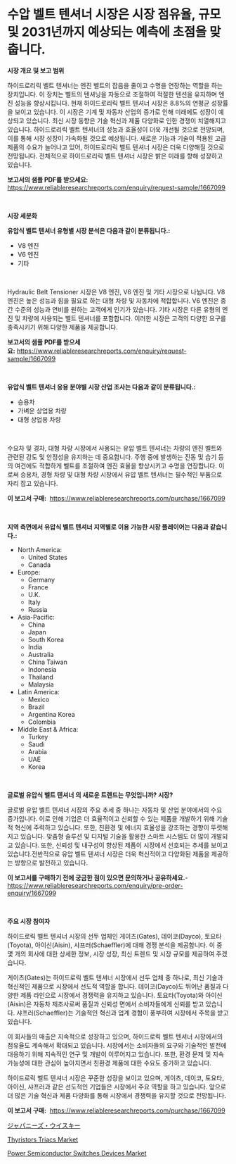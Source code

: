 <p><h1>수압 벨트 텐셔너 시장은 시장 점유율, 규모 및 2031년까지 예상되는 예측에 초점을 맞춥니다.</h1></p><p><strong>시장 개요 및 보고 범위</strong></p>
<p><p>하이드로리릭 벨트 텐셔너는 엔진 벨트의 잡음을 줄이고 수명을 연장하는 역할을 하는 장치입니다. 이 장치는 벨트의 텐셔닝을 자동으로 조절하여 적절한 텐션을 유지하며 엔진 성능을 향상시킵니다. 현재 하이드로리릭 벨트 텐셔너 시장은 8.8%의 연평균 성장률을 보이고 있습니다. 이 시장은 기계 및 자동차 산업의 증가로 인해 미래에도 성장이 예상되고 있습니다. 최신 시장 동향은 기술 혁신과 제품 다양화로 인한 경쟁이 치열해지고 있습니다. 하이드로리릭 벨트 텐셔너의 성능과 효율성이 더욱 개선될 것으로 전망되며, 이를 통해 시장 성장이 가속화될 것으로 예상됩니다. 새로운 기능과 기술이 적용된 고급 제품의 수요가 늘어나고 있어, 하이드로리릭 벨트 텐셔너 시장은 더욱 다양해질 것으로 전망됩니다. 전체적으로 하이드로리릭 벨트 텐셔너 시장은 밝은 미래를 향해 성장하고 있습니다.</p></p>
<p><strong>보고서의 샘플 PDF를 받으세요:</strong> <a href="https://www.reliableresearchreports.com/enquiry/request-sample/1667099">https://www.reliableresearchreports.com/enquiry/request-sample/1667099</a></p>
<p>&nbsp;</p>
<p><strong>시장 세분화</strong></p>
<p><strong>유압식 벨트 텐셔너 유형별 시장 분석은 다음과 같이 분류됩니다.:</strong></p>
<p><ul><li>V8 엔진</li><li>V6 엔진</li><li>기타</li></ul></p>
<p>&nbsp;</p>
<p><p>Hydraulic Belt Tensioner 시장은 V8 엔진, V6 엔진 및 기타 시장으로 나뉩니다. V8 엔진은 높은 성능과 힘을 필요로 하는 대형 차량 및 자동차에 적합합니다. V6 엔진은 중간 수준의 성능과 연비를 원하는 고객에게 인기가 있습니다. 기타 시장은 다른 유형의 엔진 및 차량에 사용되는 벨트 텐셔너를 포함합니다. 이러한 시장은 고객의 다양한 요구를 충족시키기 위해 다양한 제품을 제공합니다.</p></p>
<p><strong>보고서의 샘플 PDF를 받으세요:</strong>&nbsp;<a href="https://www.reliableresearchreports.com/enquiry/request-sample/1667099">https://www.reliableresearchreports.com/enquiry/request-sample/1667099</a></p>
<p>&nbsp;</p>
<p><strong> 유압식 벨트 텐셔너 응용 분야별 시장 산업 조사는 다음과 같이 분류됩니다.:</strong></p>
<p><ul><li>승용차</li><li>가벼운 상업용 차량</li><li>대형 상업용 차량</li></ul></p>
<p>&nbsp;</p>
<p><p>수요차 및 경차, 대형 차량 시장에서 사용되는 유압 벨트 텐셔너는 차량의 엔진 벨트와 관련된 강도 및 안정성을 유지하는 데 중요합니다. 주행 중에 발생하는 진동 및 습기 등의 여건에도 적합하게 벨트를 조절하여 엔진 효율을 향상시키고 수명을 연장합니다. 이로써 승용차, 경형 차량 및 대형 차량 시장에서 유압 벨트 텐셔너는 필수적인 부품으로 자리 잡고 있습니다.</p></p>
<p><strong>이 보고서 구매:</strong>&nbsp; <a href="https://www.reliableresearchreports.com/purchase/1667099">https://www.reliableresearchreports.com/purchase/1667099</a></p>
<p>&nbsp;</p>
<p><strong>지역 측면에서 유압식 벨트 텐셔너 지역별로 이용 가능한 시장 플레이어는 다음과 같습니다.:</strong></p>
<p><ul>
    <li>
        North America:
        <ul>
            <li>United States</li>
            <li>Canada</li>
        </ul>
    </li>
    <li>
        Europe:
        <ul>
            <li>Germany</li>
            <li>France</li>
            <li>U.K.</li>
            <li>Italy</li>
            <li>Russia</li>
        </ul>
    </li>
    <li>
        Asia-Pacific:
        <ul>
            <li>China</li>
            <li>Japan</li>
            <li>South Korea</li>
            <li>India</li>
            <li>Australia</li>
            <li>China Taiwan</li>
            <li>Indonesia</li>
            <li>Thailand</li>
            <li>Malaysia</li>
        </ul>
    </li>
    <li>
        Latin America:
        <ul>
            <li>Mexico</li>
            <li>Brazil</li>
            <li>Argentina Korea</li>
            <li>Colombia</li>
        </ul>
    </li>
    <li>
        Middle East & Africa:
        <ul>
            <li>Turkey</li>
            <li>Saudi</li>
            <li>Arabia</li>
            <li>UAE</li>
            <li>Korea</li>
        </ul>
    </li>
    </ul></p>
<p>&nbsp;</p>
<p><strong>글로벌 유압식 벨트 텐셔너 의 새로운 트렌드는 무엇입니까? 시장?</strong></p>
<p><p>글로벌 유압 벨트 텐셔너 시장의 주요 추세 중 하나는 자동차 및 산업 분야에서의 수요 증가입니다. 이로 인해 기업은 더 효율적이고 신뢰할 수 있는 제품을 개발하기 위해 기술적 혁신에 주력하고 있습니다. 또한, 친환경 및 에너지 효율성을 강조하는 경향이 뚜렷해지고 있습니다. 맞춤형 솔루션 및 디지털 기술을 활용한 스마트 시스템도 더 많이 개발되고 있습니다. 또한, 신뢰성 및 내구성이 향상된 제품이 시장에서 선호되는 추세를 보이고 있습니다.전반적으로 유압 벨트 텐셔너 시장은 더욱 혁신적이고 다양화된 제품을 제공하는 방향으로 발전하고 있습니다.</p></p>
<p><strong>이 보고서를 구매하기 전에 궁금한 점이 있으면 문의하거나 공유하세요.</strong>- <a href="https://www.reliableresearchreports.com/enquiry/pre-order-enquiry/1667099">https://www.reliableresearchreports.com/enquiry/pre-order-enquiry/1667099</a></p>
<p>&nbsp;</p>
<p><strong>주요 시장 참여자</strong></p>
<p><p>하이드로릭 벨트 텐셔너 시장의 선두 업체인 게이츠(Gates), 데이코(Dayco), 토요타(Toyota), 아이신(Aisin), 샤프러(Schaeffler)에 대해 경쟁 분석을 제공합니다. 이 중 몇 개의 회사에 대한 상세한 정보, 시장 성장, 최신 트렌드 및 시장 규모를 제공하여 주겠습니다.</p><p>게이츠(Gates)는 하이드로릭 벨트 텐셔너 시장에서 선두 업체 중 하나로, 최신 기술과 혁신적인 제품으로 시장에서 선도적 역할을 합니다. 데이코(Dayco)도 뛰어난 품질과 다양한 제품 라인으로 시장에서 경쟁력을 유지하고 있습니다. 토요타(Toyota)와 아이신(Aisin)은 자동차 제조사로써 품질과 신뢰성 면에서 소비자들에게 신뢰를 받고 있습니다. 샤프러(Schaeffler)는 기술적인 혁신과 업계 경험이 풍부하여 시장에서 주목을 받고 있습니다.</p><p>이 회사들의 매출은 지속적으로 성장하고 있으며, 하이드로릭 벨트 텐셔너 시장에서의 점유율도 계속해서 확대되고 있습니다. 시장에서는 소비자들의 요구와 기술적인 발전에 대응하기 위해 지속적인 연구 및 개발이 이루어지고 있습니다. 또한, 환경 문제 및 지속 가능성에 대한 관심이 높아지면서 친환경 제품에 대한 수요도 증가하고 있습니다.</p><p>하이드로릭 벨트 텐셔너 시장은 꾸준한 성장을 보이고 있으며, 게이츠, 데이코, 토요타, 아이신, 샤프러과 같은 선도적인 기업들은 시장에서 주요 역할을 하고 있습니다. 앞으로 더 많은 기술 혁신과 제품 다양화를 통해 시장에서 경쟁력을 유지할 것으로 전망됩니다.</p></p>
<p><strong>이 보고서 구매:</strong>&nbsp;&nbsp;<a href="https://www.reliableresearchreports.com/purchase/1667099">https://www.reliableresearchreports.com/purchase/1667099</a></p>
<p><p><a href="https://medium.com/@nicolaseller56452023/%E6%97%A5%E6%9C%AC%E3%81%AE%E3%82%A6%E3%82%A4%E3%82%B9%E3%82%AD%E3%83%BC%E3%83%9E%E3%83%BC%E3%82%B1%E3%83%83%E3%83%88%E8%AA%BF%E6%9F%BB%E3%83%AC%E3%83%9D%E3%83%BC%E3%83%88-%E3%81%9D%E3%81%AE%E6%AD%B4%E5%8F%B2%E3%81%A82031%E5%B9%B4%E3%81%BE%E3%81%A7%E3%81%AE%E4%BA%88%E6%B8%AC-ff88867d7683">ジャパニーズ・ウイスキー</a></p><p><a href="https://github.com/kufem1/Market-Research-Report-List-2/blob/main/thyristors-triacs-market.md">Thyristors Triacs Market</a></p><p><a href="https://github.com/singletonthaxterkelliehr2df/Market-Research-Report-List-1/blob/main/power-semiconductor-switches-devices-market.md">Power Semiconductor Switches Devices Market</a></p></p>
